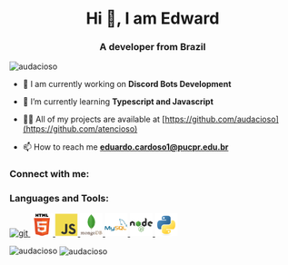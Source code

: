 <h1 align="center">Hi 👋, I am Edward</h1>
<h3 align="center">A developer from Brazil</h3>

<p align="left"> <img src="https://komarev.com/ghpvc/?username=audacioso&label=Profile%20views&color=0e75b6&style=flat" alt="audacioso" /> </p>

- 🔭 I am currently working on **Discord Bots Development**

- 🌱 I’m currently learning **Typescript and Javascript**

- 👨‍💻 All of my projects are available at [https://github.com/audacioso](https://github.com/atencioso)

- 📫 How to reach me **eduardo.cardoso1@pucpr.edu.br**

<h3 align="left">Connect with me:</h3>
<p align="left">
</p>

<h3 align="left">Languages and Tools:</h3>
<p align="left"> <a href="https://git-scm.com/" target="_blank" rel="noreferrer"> <img src="https://www.vectorlogo.zone/logos/git-scm/git-scm-icon.svg" alt="git" width="40" height="40"/> </a> <a href="https://www.w3.org/html/" target="_blank" rel="noreferrer"> <img src="https://raw.githubusercontent.com/devicons/devicon/master/icons/html5/html5-original-wordmark.svg" alt="html5" width="40" height="40"/> </a> <a href="https://developer.mozilla.org/en-US/docs/Web/JavaScript" target="_blank" rel="noreferrer"> <img src="https://raw.githubusercontent.com/devicons/devicon/master/icons/javascript/javascript-original.svg" alt="javascript" width="40" height="40"/> </a> <a href="https://www.mongodb.com/" target="_blank" rel="noreferrer"> <img src="https://raw.githubusercontent.com/devicons/devicon/master/icons/mongodb/mongodb-original-wordmark.svg" alt="mongodb" width="40" height="40"/> </a> <a href="https://www.mysql.com/" target="_blank" rel="noreferrer"> <img src="https://raw.githubusercontent.com/devicons/devicon/master/icons/mysql/mysql-original-wordmark.svg" alt="mysql" width="40" height="40"/> </a> <a href="https://nodejs.org" target="_blank" rel="noreferrer"> <img src="https://raw.githubusercontent.com/devicons/devicon/master/icons/nodejs/nodejs-original-wordmark.svg" alt="nodejs" width="40" height="40"/> </a> <a href="https://www.python.org" target="_blank" rel="noreferrer"> <img src="https://raw.githubusercontent.com/devicons/devicon/master/icons/python/python-original.svg" alt="python" width="40" height="40"/> </a> </p>

<p><img align="left" src="https://github-readme-stats.vercel.app/api/top-langs?username=audacioso&show_icons=true&locale=en&layout=compact" alt="audacioso" /></p>

<p>&nbsp;<img align="center" src="https://github-readme-stats.vercel.app/api?username=audacioso&show_icons=true&locale=en" alt="audacioso" /></p>
